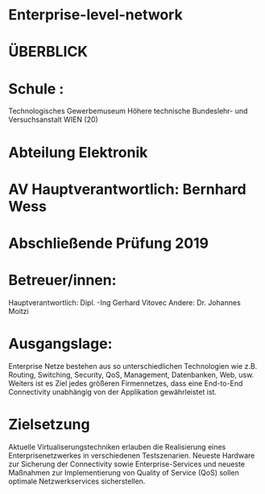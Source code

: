 # Enterprise-level-network
# ÜBERBLICK
# Schule :
Technologisches Gewerbemuseum Höhere technische Bundeslehr- und Versuchsanstalt WIEN (20)
# Abteilung Elektronik
# AV Hauptverantwortlich: Bernhard Wess
# Abschließende Prüfung 2019
# Betreuer/innen:
Hauptverantwortlich: Dipl. -Ing Gerhard Vitovec
Andere: Dr.  Johannes Moitzi
# Ausgangslage:
Enterprise Netze bestehen aus so unterschiedlichen Technologien wie z.B. Routing, Switching, Security, QoS, Management, Datenbanken, Web, usw.
Weiters ist es Ziel jedes größeren Firmennetzes, dass eine End-to-End Connectivity unabhängig von der Applikation gewährleistet ist.

# Zielsetzung
Aktuelle Virtualiserungstechniken erlauben die Realisierung eines Enterprisenetzwerkes in verschiedenen Testszenarien.
Neueste Hardware zur Sicherung der Connectivity sowie Enterprise-Services und neueste Maßnahmen zur Implementierung von
Quality of Service (QoS) sollen optimale Netzwerkservices sicherstellen.

